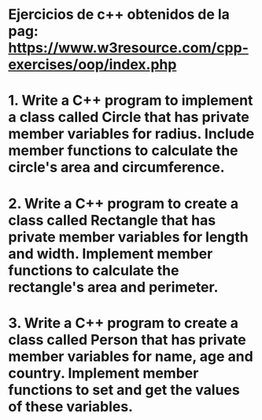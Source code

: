 # Ejercicios de c++ obtenidos de la pag: https://www.w3resource.com/cpp-exercises/oop/index.php

# 1. Write a C++ program to implement a class called Circle that has private member variables for radius. Include member functions to calculate the circle's area and circumference.


# 2. Write a C++ program to create a class called Rectangle that has private member variables for length and width. Implement member functions to calculate the rectangle's area and perimeter.


# 3. Write a C++ program to create a class called Person that has private member variables for name, age and country. Implement member functions to set and get the values of these variables.


<!-- # 4. Write a C++ program to create a class called Car that has private member variables for company, model, and year. Implement member functions to get and set these variables.


# 5. Write a C++ program to implement a class called BankAccount that has private member variables for account number and balance. Include member functions to deposit and withdraw money from the account.


# 6. Write a C++ program to create a class called Triangle that has private member variables for the lengths of its three sides. Implement member functions to determine if the triangle is equilateral, isosceles, or scalene.


# 7. Write a C++ program to implement a class called Employee that has private member variables for name, employee ID, and salary. Include member functions to calculate and set salary based on employee performance.


# 8. Write a C++ program to implement a class called Date that has private member variables for day, month, and year. Include member functions to set and get these variables, as well as to validate if the date is valid.


# 9. Write a C++ program to implement a class called Student that has private member variables for name, class, roll number, and marks. Include member functions to calculate the grade based on the marks and display the student's information.


# 10. Write a C++ program to implement a class called Shape with virtual member functions for calculating area and perimeter. Derive classes such as Circle, Rectangle, and Triangle from the Shape class and override virtual functions accordingly. -->